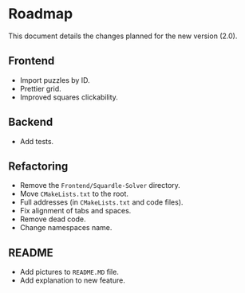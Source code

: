# Roadmap
This document details the changes planned for the new version (2.0).

## Frontend
* Import puzzles by ID.
* Prettier grid.
* Improved squares clickability.

## Backend
* Add tests.

## Refactoring
* Remove the `Frontend/Squardle-Solver` directory.
* Move `CMakeLists.txt` to the root.
* Full addresses (in `CMakeLists.txt` and code files).
* Fix alignment of tabs and spaces.
* Remove dead code.
* Change namespaces name.

## README
* Add pictures to `README.MD` file.
* Add explanation to new feature.
